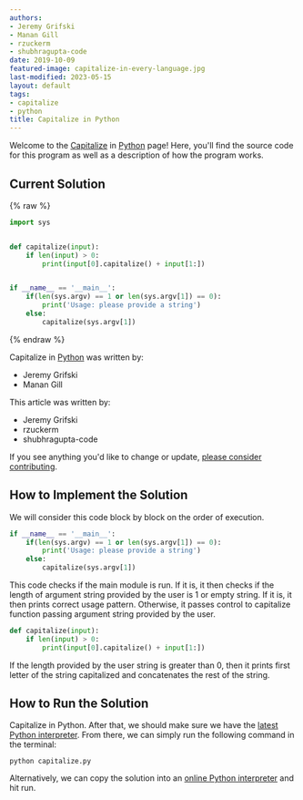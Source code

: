 ```yaml
---
authors:
- Jeremy Grifski
- Manan Gill
- rzuckerm
- shubhragupta-code
date: 2019-10-09
featured-image: capitalize-in-every-language.jpg
last-modified: 2023-05-15
layout: default
tags:
- capitalize
- python
title: Capitalize in Python
---
```


Welcome to the [Capitalize](https://sampleprograms.io/projects/capitalize) in [Python](https://sampleprograms.io/languages/python) page! Here, you'll find the source code for this program as well as a description of how the program works.

## Current Solution

{% raw %}

```python
import sys


def capitalize(input):
    if len(input) > 0:
        print(input[0].capitalize() + input[1:])


if __name__ == '__main__':
    if(len(sys.argv) == 1 or len(sys.argv[1]) == 0):
        print('Usage: please provide a string')
    else:
        capitalize(sys.argv[1])

```

{% endraw %}

Capitalize in [Python](https://sampleprograms.io/languages/python) was written by:

- Jeremy Grifski
- Manan Gill

This article was written by:

- Jeremy Grifski
- rzuckerm
- shubhragupta-code

If you see anything you'd like to change or update, [please consider contributing](https://github.com/TheRenegadeCoder/sample-programs).

## How to Implement the Solution

We will consider this code block by block on the order of execution.

```python
if __name__ == '__main__':
    if(len(sys.argv) == 1 or len(sys.argv[1]) == 0):
        print('Usage: please provide a string')
    else:
        capitalize(sys.argv[1])
```
This code checks if the main module is run. If it is, it then checks if the length of argument string provided by the user is 1 or empty string. If it is, it then prints correct usage pattern. Otherwise, it passes control to capitalize function passing argument string provided by the user.

```python
def capitalize(input):
    if len(input) > 0:
        print(input[0].capitalize() + input[1:])
```
If the length provided by the user string is greater than 0, then it prints first letter of the string capitalized and concatenates the rest of the string.


## How to Run the Solution

Capitalize in Python. After that, we should make sure we have the
[latest Python interpreter][1]. From there, we can simply run the following
command in the terminal:

```console
python capitalize.py
```

Alternatively, we can copy the solution into an [online Python interpreter][2]
and hit run.

[1]: https://docs.python.org/3/tutorial/interpreter.html
[2]: https://www.onlinegdb.com/online_python_interpreter
